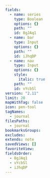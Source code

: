 ```yaml
---
fields:
  - name: series
    type: Boolean
    options: {}
    path: ""
    id: 8gJAq1
  - name: bar
    type: Input
    options: {}
    path: ""
    id: iJhqDP
  - name: nav
    type: Input
    options: {}
    style:
      italic: true
    path: ""
    id: vYcbSl
version: "2.11"
limit: 20
mapWithTag: false
icon: pen-tool
tagNames:
  - journal
filesPaths:
  - journal
bookmarksGroups: 
excludes: 
extends: note
savedViews: []
favoriteView: 
fieldsOrder:
  - 8gJAq1
  - vYcbSl
  - iJhqDP
---
```

